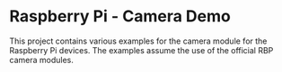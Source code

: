 # Raspberry Pi - Camera Demo
This project contains various examples for the camera module for the Raspberry
Pi devices. The examples assume the use of the official RBP camera modules.
